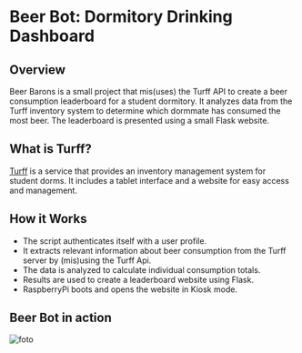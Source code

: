 # Beer Bot: Dormitory Drinking Dashboard

## Overview
Beer Barons is a small project that mis(uses) the Turff API to create a beer consumption leaderboard for a student dormitory. It analyzes data from the Turff inventory system to determine which dormmate has consumed the most beer. The leaderboard is presented using a small Flask website.

## What is Turff?
[Turff](https://www.turff.nl/) is a service that provides an inventory management system for student dorms. It includes a tablet interface and a website for easy access and management.

## How it Works
- The script authenticates itself with a user profile.
- It extracts relevant information about beer consumption from the Turff server by (mis)using the Turff Api.
- The data is analyzed to calculate individual consumption totals.
- Results are used to create a leaderboard website using Flask.
- RaspberryPi boots and opens the website in Kiosk mode.

## Beer Bot in action

![foto](https://github.com/sjonnycapten/publicBierBot/assets/16917420/00d5f493-4bde-4971-aec2-e300a6a9be00)
